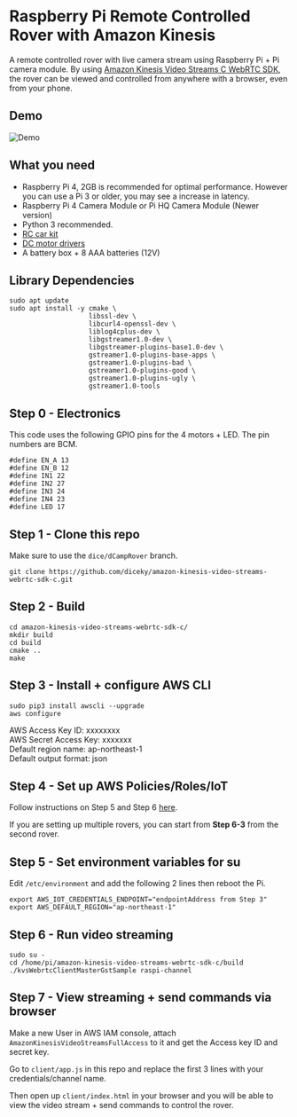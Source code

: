 # Raspberry Pi Remote Controlled Rover with Amazon Kinesis

A remote controlled rover with live camera stream using Raspberry Pi + Pi camera module.
By using [Amazon Kinesis Video Streams C WebRTC SDK](https://github.com/diceky/amazon-kinesis-video-streams-webrtc-sdk-c), the rover can be viewed and controlled from anywhere with a browser, even from your phone.

## Demo

![Demo](readme/rover-amazon-kinesis.gif)

## What you need

- Raspberry Pi 4, 2GB is recommended for optimal performance. However you can use a Pi 3 or older, you may see a increase in latency.
- Raspberry Pi 4 Camera Module or Pi HQ Camera Module (Newer version)
- Python 3 recommended.
- [RC car kit](https://www.amazon.co.jp/gp/product/B088NMV7C6/ref=ppx_yo_dt_b_asin_title_o03_s00?ie=UTF8&psc=1)
- [DC motor drivers](https://www.amazon.co.jp/gp/product/B08B87WWHV/ref=ppx_yo_dt_b_asin_title_o04_s00?ie=UTF8&psc=1)
- A battery box + 8 AAA batteries (12V)

## Library Dependencies

```
sudo apt update
sudo apt install -y cmake \
                    libssl-dev \
                    libcurl4-openssl-dev \
                    liblog4cplus-dev \
                    libgstreamer1.0-dev \
                    libgstreamer-plugins-base1.0-dev \
                    gstreamer1.0-plugins-base-apps \
                    gstreamer1.0-plugins-bad \
                    gstreamer1.0-plugins-good \
                    gstreamer1.0-plugins-ugly \
                    gstreamer1.0-tools
```

## Step 0 - Electronics

This code uses the following GPIO pins for the 4 motors + LED.
The pin numbers are BCM.

```
#define EN_A 13
#define EN_B 12
#define IN1 22
#define IN2 27
#define IN3 24
#define IN4 23
#define LED 17
```

## Step 1 - Clone this repo

Make sure to use the `dice/dCampRover` branch.

```
git clone https://github.com/diceky/amazon-kinesis-video-streams-webrtc-sdk-c.git
```

## Step 2 - Build

```
cd amazon-kinesis-video-streams-webrtc-sdk-c/
mkdir build
cd build
cmake ..
make
```

## Step 3 - Install + configure AWS CLI

```
sudo pip3 install awscli --upgrade
aws configure
```

AWS Access Key ID: xxxxxxxx  
AWS Secret Access Key: xxxxxxx  
Default region name: ap-northeast-1  
Default output format: json

## Step 4 - Set up AWS Policies/Roles/IoT

Follow instructions on Step 5 and Step 6 [here](https://aws.amazon.com/jp/builders-flash/202109/angle-control-camera/?awsf.filter-name=*all).

If you are setting up multiple rovers, you can start from **Step 6-3** from the second rover.

## Step 5 - Set environment variables for su

Edit `/etc/environment` and add the following 2 lines then reboot the Pi.

```
export AWS_IOT_CREDENTIALS_ENDPOINT="endpointAddress from Step 3"
export AWS_DEFAULT_REGION="ap-northeast-1"
```

## Step 6 - Run video streaming

```
sudo su -
cd /home/pi/amazon-kinesis-video-streams-webrtc-sdk-c/build
./kvsWebrtcClientMasterGstSample raspi-channel
```

## Step 7 - View streaming + send commands via browser

Make a new User in AWS IAM console, attach `AmazonKinesisVideoStreamsFullAccess` to it and get the Access key ID and secret key.

Go to `client/app.js` in this repo and replace the first 3 lines with your credentials/channel name.

Then open up `client/index.html` in your browser and you will be able to view the video stream + send commands to control the rover.
